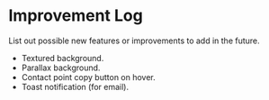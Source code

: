 # Improvement Log

List out possible new features or improvements to add in the future.

- Textured background.
- Parallax background.
- Contact point copy button on hover.
- Toast notification (for email).
